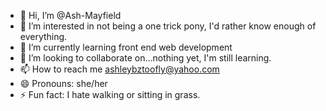 - 👋 Hi, I’m @Ash-Mayfield
- 👀 I’m interested in not being a one trick pony, I'd rather know enough of everything.
- 🌱 I’m currently learning front end web development
- 💞️ I’m looking to collaborate on...nothing yet, I'm still learning.
- 📫 How to reach me ashleybztoofly@yahoo.com
- 😄 Pronouns: she/her
- ⚡ Fun fact: I hate walking or sitting in grass.

<!---
Ash-Mayfield/Ash-Mayfield is a ✨ special ✨ repository because its `README.md` (this file) appears on your GitHub profile.
You can click the Preview link to take a look at your changes.
--->
